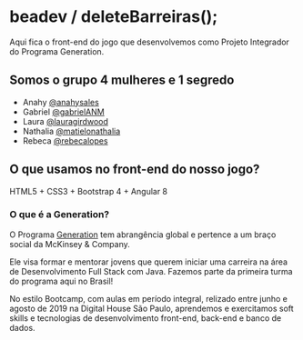 # beadev / deleteBarreiras();
Aqui fica o front-end do jogo que desenvolvemos como Projeto Integrador do Programa Generation.

## Somos o grupo 4 mulheres e 1 segredo

* Anahy [@anahysales](https://github.com/anahysales) 
* Gabriel [@gabrielANM](https://github.com/gabrielANM)
* Laura [@lauragirdwood](https://github.com/lauragirdwood)
* Nathalia [@matielonathalia](https://github.com/matielonathalia)
* Rebeca [@rebecalopes](https://github.com/rebecalopes)

## O que usamos no front-end do nosso jogo?
HTML5 + CSS3 + Bootstrap 4 + Angular 8

### O que é a Generation?
O Programa [Generation](https://brazil.generation.org/) tem abrangência global e pertence a um braço social da McKinsey & Company. 

Ele visa formar e mentorar jovens que querem iniciar uma carreira na área de Desenvolvimento Full Stack com Java. Fazemos parte da primeira turma do programa aqui no Brasil! 

No estilo Bootcamp, com aulas em período integral, relizado entre junho e agosto de 2019 na Digital House São Paulo, aprendemos e exercitamos soft skills e tecnologias de desenvolvimento front-end, back-end e banco de dados.
